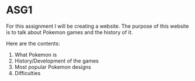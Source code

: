 # ASG1
For this assignment I will be creating a website. The purpose of this website is to talk about Pokemon games and the history of it. 

Here are the contents:
1. What Pokemon is
2. History/Development of the games
3. Most popular Pokemon designs
4. Difficulties